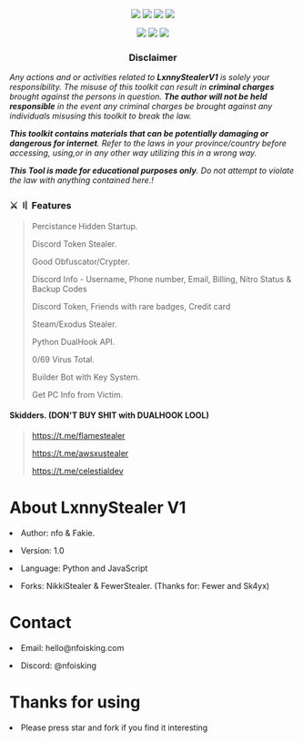 <p align="center">
  <img src="https://img.shields.io/badge/Version-1.0-green?style=for-the-badge">
  <img src="https://img.shields.io/github/stars/nfoisking/FUD-Discord-Stealer?style=for-the-badge">
  <img src="https://img.shields.io/github/issues/nfoisking/FUD-Discord-Stealer?color=red&style=for-the-badge">
  <img src="https://img.shields.io/github/forks/nfoisking/FUD-Discord-Stealer?color=teal&style=for-the-badge">
</p>

<p align="center">
  <img src="https://img.shields.io/badge/Author-nfoisking-blue?style=flat-square">
  <img src="https://img.shields.io/badge/Open%20Source-Yes-darkgreen?style=flat-square">
  <img src="https://hits.seeyoufarm.com/api/count/incr/badge.svg?url=https%3A%2F%2Fgithub.com%2Fnfoisking%2FFUD-Discord-Stealer&title=Visitors&edge_flat=false"/></a>
</p>

<h3><p align="center">Disclaimer</p></h3>
<i>Any actions and or activities related to <b>LxnnyStealerV1</b> is solely your responsibility. The misuse of this toolkit can result in <b>criminal charges</b> brought against the persons in question. <b>The author will not be held responsible</b> in the event any criminal charges be brought against any individuals misusing this toolkit to break the law.

<b>This toolkit contains materials that can be potentially damaging or dangerous for internet</b>. Refer to the laws in your province/country before accessing, using,or in any other way utilizing this in a wrong way.

<b>This Tool is made for educational purposes only</b>. Do not attempt to violate the law with anything contained here.!
</i>

### ⚔️ 〢 Features

> Percistance Hidden Startup.
> 
> Discord Token Stealer.
> 
> Good Obfuscator/Crypter.
> 
> Discord Info - Username, Phone number, Email, Billing, Nitro Status & Backup Codes
> 
> Discord Token, Friends with rare badges, Credit card
> 
> Steam/Exodus Stealer.
> 
> Python DualHook API.
> 
> 0/69 Virus Total.
> 
> Builder Bot with Key System.
> 
> Get PC Info from Victim.

#### Skidders. (DON'T BUY SHIT with DUALHOOK LOOL)
> https://t.me/flamestealer
> 
> https://t.me/awsxustealer
> 
> https://t.me/celestialdev

<h1>About LxnnyStealer V1</h1>
<p><li>Author: nfo & Fakie.</li></p>
<p><li>Version: 1.0</li></p>
<p><li>Language: Python and JavaScript</li></p>
<p><li>Forks: NikkiStealer & FewerStealer. (Thanks for: Fewer and Sk4yx)</li></p>
<h1>Contact</h1>
<p><li>Email: hello@nfoisking.com</li></p>
<p><li>Discord: @nfoisking</li></p>
<h1>Thanks for using</h1>
<p><li>Please press star and fork if you find it interesting</li></p>
